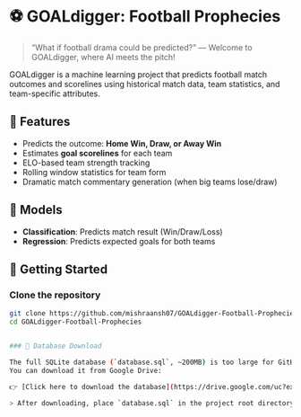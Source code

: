 # ⚽ GOALdigger: Football Prophecies

> “What if football drama could be predicted?” — Welcome to GOALdigger, where AI meets the pitch!

GOALdigger is a machine learning project that predicts football match outcomes and scorelines using historical match data, team statistics, and team-specific attributes.

## 🔮 Features

- Predicts the outcome: **Home Win, Draw, or Away Win**
- Estimates **goal scorelines** for each team
- ELO-based team strength tracking
- Rolling window statistics for team form
- Dramatic match commentary generation (when big teams lose/draw)

## 🧠 Models

- **Classification**: Predicts match result (Win/Draw/Loss)
- **Regression**: Predicts expected goals for both teams

## 🚀 Getting Started

### Clone the repository

```bash
git clone https://github.com/mishraansh07/GOALdigger-Football-Prophecies.git
cd GOALdigger-Football-Prophecies


### 📂 Database Download

The full SQLite database (`database.sql`, ~200MB) is too large for GitHub.  
You can download it from Google Drive:

👉 [Click here to download the database](https://drive.google.com/uc?export=download&id=1WnXbB3Y3ON0UgLrYCXFU4svn9PDzNRzb)

> After downloading, place `database.sql` in the project root directory before running `main.py`.
